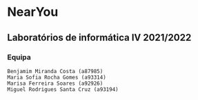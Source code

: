 # NearYou

## Laboratórios de informática IV 2021/2022

### Equipa
```
Benjamim Miranda Costa (a87985)
Maria Sofia Rocha Gomes (a93314)
Marisa Ferreira Soares (a92926)
Miguel Rodrigues Santa Cruz (a93194)
```
